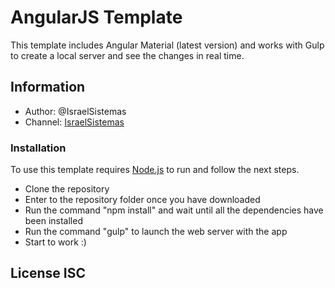 # AngularJS Template

This template includes Angular Material (latest version) and works with Gulp to create a local server and see the changes in real time.

## Information

- Author:   @IsraelSistemas
- Channel:  [IsraelSistemas](https://www.youtube.com/user/IsraelSistemas1/)

### Installation

To use this template requires [Node.js](https://nodejs.org/) to run and follow the next steps.

  - Clone the repository
  - Enter to the repository folder once you have downloaded
  - Run the command "npm install" and wait until all the dependencies have been installed
  - Run the command "gulp" to launch the web server with the app
  - Start to work :) 


License ISC
----
